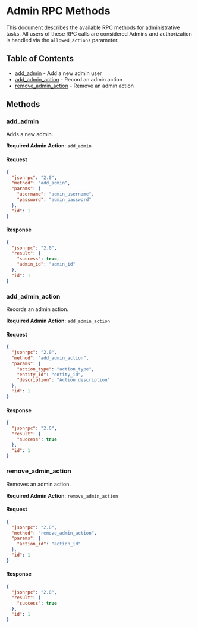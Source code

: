 
# Admin RPC Methods

This document describes the available RPC methods for administrative tasks. All users of these RPC calls are considered Admins and authorization is handled via the `allowed_actions` parameter.

## Table of Contents

- [add_admin](#add_admin) - Add a new admin user
- [add_admin_action](#add_admin_action) - Record an admin action
- [remove_admin_action](#remove_admin_action) - Remove an admin action

## Methods

### add_admin

Adds a new admin.

**Required Admin Action**: `add_admin`

#### Request

```json
{
  "jsonrpc": "2.0",
  "method": "add_admin",
  "params": {
    "username": "admin_username",
    "password": "admin_password"
  },
  "id": 1
}
```

#### Response

```json
{
  "jsonrpc": "2.0",
  "result": {
    "success": true,
    "admin_id": "admin_id"
  },
  "id": 1
}
```

### add_admin_action

Records an admin action.

**Required Admin Action**: `add_admin_action`

#### Request

```json
{
  "jsonrpc": "2.0",
  "method": "add_admin_action",
  "params": {
    "action_type": "action_type",
    "entity_id": "entity_id",
    "description": "Action description"
  },
  "id": 1
}
```

#### Response

```json
{
  "jsonrpc": "2.0",
  "result": {
    "success": true
  },
  "id": 1
}
```

### remove_admin_action

Removes an admin action.

**Required Admin Action**: `remove_admin_action`

#### Request

```json
{
  "jsonrpc": "2.0",
  "method": "remove_admin_action",
  "params": {
    "action_id": "action_id"
  },
  "id": 1
}
```

#### Response

```json
{
  "jsonrpc": "2.0",
  "result": {
    "success": true
  },
  "id": 1
}
```
